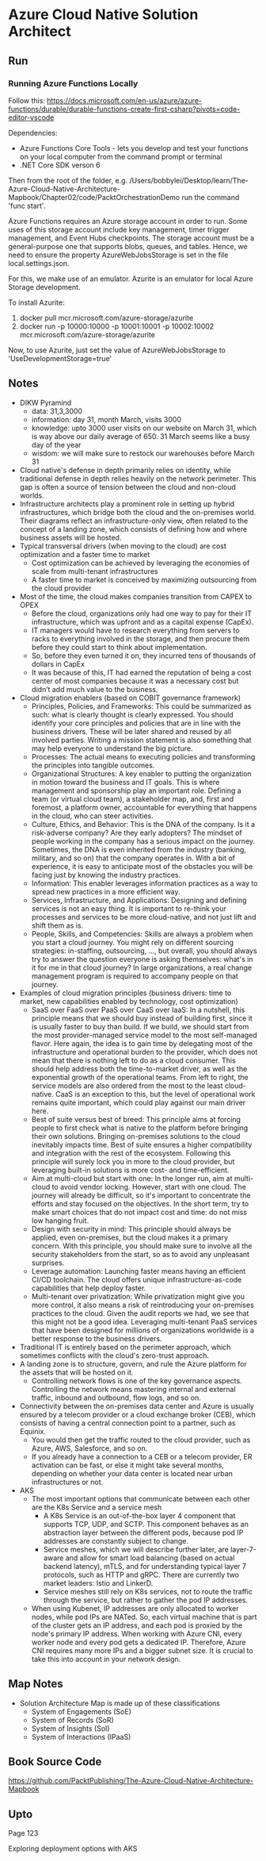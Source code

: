 # Azure Cloud Native Solution Architect

## Run
### Running Azure Functions Locally
Follow this: https://docs.microsoft.com/en-us/azure/azure-functions/durable/durable-functions-create-first-csharp?pivots=code-editor-vscode

Dependencies:
* Azure Functions Core Tools - lets you develop and test your functions on your local computer from the command prompt or terminal
* .NET Core SDK verson 6

Then from the root of the folder, e.g. /Users/bobbylei/Desktop/learn/The-Azure-Cloud-Native-Architecture-Mapbook/Chapter02/code/PacktOrchestrationDemo run the command 'func start'.

Azure Functions requires an Azure storage account in order to run. Some uses of this storage account include key management, timer trigger management, and Event Hubs checkpoints. The storage account must be a general-purpose one that supports blobs, queues, and tables. Hence, we need to ensure the property AzureWebJobsStorage is set in the file local.settings.json.

For this, we make use of an emulator. Azurite is an emulator for local Azure Storage development.

To install Azurite:
1. docker pull mcr.microsoft.com/azure-storage/azurite
2. docker run -p 10000:10000 -p 10001:10001 -p 10002:10002 mcr.microsoft.com/azure-storage/azurite

Now, to use Azurite, just set the value of AzureWebJobsStorage to 'UseDevelopmentStorage=true'

## Notes
* DIKW Pyramind
  * data: 31,3,3000
  * information: day 31, month March, visits 3000
  * knowledge: upto 3000 user visits on our website on March 31, which is way above our daily average of 650. 31 March seems like a busy day of the year
  * wisdom: we will make sure to restock our warehouses before March 31
* Cloud native's defense in depth primarily relies on identity, while traditional defense in depth relies heavily on the network perimeter. This gap is often a source of tension between the cloud and non-cloud worlds.
* Infrastructure architects play a prominent role in setting up hybrid infrastructures, which bridge both the cloud and the on-premises world. Their diagrams reflect an infrastructure-only view, often related to the concept of a landing zone, which consists of defining how and where business assets will be hosted.
* Typical transversal drivers (when moving to the cloud) are cost optimization and a faster time to market
  * Cost optimization can be achieved by leveraging the economies of scale from multi-tenant infrastructures
  * A faster time to market is conceived by maximizing outsourcing from the cloud provider
* Most of the time, the cloud makes companies transition from CAPEX to OPEX
  * Before the cloud, organizations only had one way to pay for their IT infrastructure, which was upfront and as a capital expense (CapEx).
  * IT managers would have to research everything from servers to racks to everything involved in the storage, and then procure them before they could start to think about implementation.
  * So, before they even turned it on, they incurred tens of thousands of dollars in CapEx
  * It was because of this, IT had earned the reputation of being a cost center of most companies because it was a necessary cost but didn’t add much value to the business.
* Cloud migration enablers (based on COBIT governance framework)
  * Principles, Policies, and Frameworks: This could be summarized as such: what is clearly thought is clearly expressed. You should identify your core principles and policies that are in line with the business drivers. These will be later shared and reused by all involved parties. Writing a mission statement is also something that may help everyone to understand the big picture.
  * Processes: The actual means to executing policies and transforming the principles into tangible outcomes.
  * Organizational Structures: A key enabler to putting the organization in motion toward the business and IT goals. This is where management and sponsorship play an important role. Defining a team (or virtual cloud team), a stakeholder map, and, first and foremost, a platform owner, accountable for everything that happens in the cloud, who can steer activities.
  * Culture, Ethics, and Behavior: This is the DNA of the company. Is it a risk-adverse company? Are they early adopters? The mindset of people working in the company has a serious impact on the journey. Sometimes, the DNA is even inherited from the industry (banking, military, and so on) that the company operates in. With a bit of experience, it is easy to anticipate most of the obstacles you will be facing just by knowing the industry practices.
  * Information: This enabler leverages information practices as a way to spread new practices in a more efficient way.
  * Services, Infrastructure, and Applications: Designing and defining services is not an easy thing. It is important to re-think your processes and services to be more cloud-native, and not just lift and shift them as is.
  * People, Skills, and Competencies: Skills are always a problem when you start a cloud journey. You might rely on different sourcing strategies: in-staffing, outsourcing, ..., but overall, you should always try to answer the question everyone is asking themselves: what's in it for me in that cloud journey? In large organizations, a real change management program is required to accompany people on that journey.
* Examples of cloud migration principles (business drivers: time to market, new capabilities enabled by technology, cost optimization)
  * SaaS over FaaS over PaaS over CaaS over IaaS: In a nutshell, this principle means that we should buy instead of building first, since it is usually faster to buy than build. If we build, we should start from the most provider-managed service model to the most self-managed flavor. Here again, the idea is to gain time by delegating most of the infrastructure and operational burden to the provider, which does not mean that there is nothing left to do as a cloud consumer. This should help address both the time-to-market driver, as well as the exponential growth of the operational teams. From left to right, the service models are also ordered from the most to the least cloud-native. CaaS is an exception to this, but the level of operational work remains quite important, which could play against our main driver here.
  * Best of suite versus best of breed: This principle aims at forcing people to first check what is native to the platform before bringing their own solutions. Bringing on-premises solutions to the cloud inevitably impacts time. Best of suite ensures a higher compatibility and integration with the rest of the ecosystem. Following this principle will surely lock you in more to the cloud provider, but leveraging built-in solutions is more cost- and time-efficient.
  * Aim at multi-cloud but start with one: In the longer run, aim at multi-cloud to avoid vendor locking. However, start with one cloud. The journey will already be difficult, so it's important to concentrate the efforts and stay focused on the objectives. In the short term, try to make smart choices that do not impact cost and time: do not miss low hanging fruit.
  * Design with security in mind: This principle should always be applied, even on-premises, but the cloud makes it a primary concern. With this principle, you should make sure to involve all the security stakeholders from the start, so as to avoid any unpleasant surprises.
  * Leverage automation: Launching faster means having an efficient CI/CD toolchain. The cloud offers unique infrastructure-as-code capabilities that help deploy faster.
  * Multi-tenant over privatization: While privatization might give you more control, it also means a risk of reintroducing your on-premises practices to the cloud. Given the audit reports we had, we see that this might not be a good idea. Leveraging multi-tenant PaaS services that have been designed for millions of organizations worldwide is a better response to the business drivers.
* Traditional IT is entirely based on the perimeter approach, which sometimes conflicts with the cloud's zero-trust approach.
* A landing zone is to structure, govern, and rule the Azure platform for the assets that will be hosted on it.
  * Controlling network flows is one of the key governance aspects. Controlling the network means mastering internal and external traffic, inbound and outbound, flow logs, and so on.
* Connectivity between the on-premises data center and Azure is usually ensured by a telecom provider or a cloud exchange broker (CEB), which consists of having a central connection point to a partner, such as Equinix.
  * You would then get the traffic routed to the cloud provider, such as Azure, AWS, Salesforce, and so on.
  * If you already have a connection to a CEB or a telecom provider, ER activation can be fast, or else it might take several months, depending on whether your data center is located near urban infrastructures or not.
* AKS
  * The most important options that communicate between each other are the K8s Service and a service mesh
    * A K8s Service is an out-of-the-box layer 4 component that supports TCP, UDP, and SCTP. This component behaves as an abstraction layer between the different pods, because pod IP addresses are constantly subject to change.
    * Service meshes, which we will describe further later, are layer-7-aware and allow for smart load balancing (based on actual backend latency), mTLS, and for understanding typical layer 7 protocols, such as HTTP and gRPC. There are currently two market leaders: Istio and LinkerD.
    * Service meshes still rely on K8s services, not to route the traffic through the service, but rather to gather the pod IP addresses.
  * When using Kubenet, IP addresses are only allocated to worker nodes, while pod IPs are NATed. So, each virtual machine that is part of the cluster gets an IP address, and each pod is proxied by the node's primary IP address. When working with Azure CNI, every worker node and every pod gets a dedicated IP. Therefore, Azure CNI requires many more IPs and a bigger subnet size. It is crucial to take this into account in your network design.

## Map Notes
* Solution Architecture Map is made up of these classifications
  * System of Engagements (SoE)
  * System of Records (SoR)
  * System of Insights (SoI)
  * System of Interactions (IPaaS)


## Book Source Code
https://github.com/PacktPublishing/The-Azure-Cloud-Native-Architecture-Mapbook

## Upto
Page 123

Exploring deployment options with AKS
